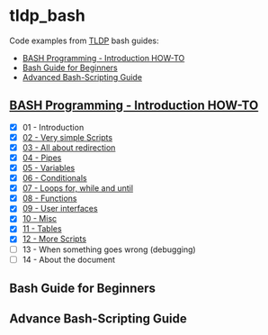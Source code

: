 # tldp_bash

Code examples from [TLDP](http://tldp.org/) bash guides:

- [BASH Programming - Introduction HOW-TO][1]
- [Bash Guide for Beginners][2]
- [Advanced Bash-Scripting Guide][3]

## [BASH Programming - Introduction HOW-TO](howto)

- [x] 01 - Introduction
- [x] [02 - Very simple Scripts](howto/02_very_simple_scripts)
- [x] [03 - All about redirection](howto/03_all_about_redirection)
- [x] [04 - Pipes](howto/04_pipes)
- [x] [05 - Variables](howto/05_variables)
- [x] [06 - Conditionals](howto/06_conditions)
- [x] [07 - Loops for, while and until](howto/07_loops_for_while_and_until)
- [x] [08 - Functions](howto/08_functions)
- [x] [09 - User interfaces](howto/09_user_interfaces)
- [x] [10 - Misc](howto/10_misc)
- [x] [11 - Tables](howto/11_tables)
- [x] [12 - More Scripts](howto/12_more_scripts)
- [ ] 13 - When something goes wrong (debugging)
- [ ] 14 - About the document

## Bash Guide for Beginners

## Advance Bash-Scripting Guide

 [1]: http://tldp.org/HOWTO/Bash-Prog-Intro-HOWTO.html
 [2]: http://www.tldp.org/LDP/Bash-Beginners-Guide/html/index.html
 [3]: http://tldp.org/LDP/abs/html/index.html
